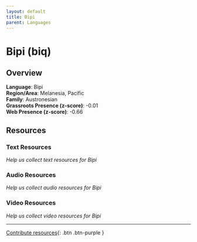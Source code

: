```yaml
---
layout: default
title: Bipi
parent: Languages
---
```


# Bipi (biq)

## Overview

**Language**: Bipi  
**Region/Area**: Melanesia, Pacific  
**Family**: Austronesian  
**Grassroots Presence (z-score)**: -0.01  
**Web Presence (z-score)**: -0.66  

## Resources

### Text Resources
*Help us collect text resources for Bipi*

### Audio Resources
*Help us collect audio resources for Bipi*

### Video Resources
*Help us collect video resources for Bipi*

---

[Contribute resources](https://forms.office.com/e/1SfLJx3u1r){: .btn .btn-purple }
